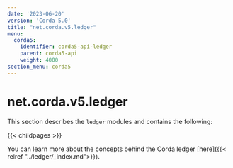 ```yaml
---
date: '2023-06-20'
version: 'Corda 5.0'
title: "net.corda.v5.ledger"
menu:
  corda5:
    identifier: corda5-api-ledger
    parent: corda5-api
    weight: 4000
section_menu: corda5
---
```

# net.corda.v5.ledger

This section describes the `ledger` modules and contains the following:

{{< childpages >}}

You can learn more about the concepts behind the Corda ledger [here]({{< relref "../ledger/_index.md">}}).